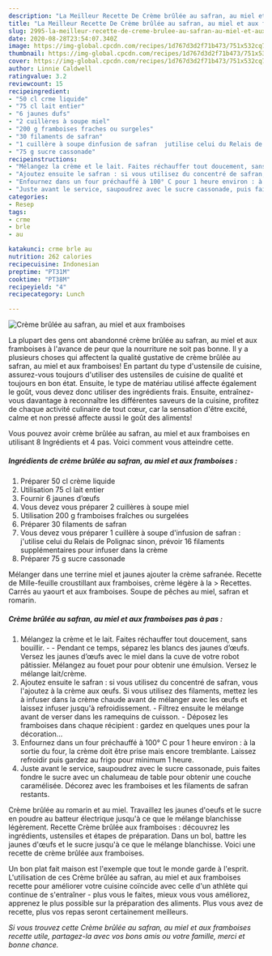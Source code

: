 ```yaml
---
description: "La Meilleur Recette De Crème brûlée au safran, au miel et aux framboises"
title: "La Meilleur Recette De Crème brûlée au safran, au miel et aux framboises"
slug: 2995-la-meilleur-recette-de-creme-brulee-au-safran-au-miel-et-aux-framboises
date: 2020-08-28T23:54:07.340Z
image: https://img-global.cpcdn.com/recipes/1d767d3d2f71b473/751x532cq70/creme-brulee-au-safran-au-miel-et-aux-framboises-photo-principale-de-la-recette.jpg
thumbnail: https://img-global.cpcdn.com/recipes/1d767d3d2f71b473/751x532cq70/creme-brulee-au-safran-au-miel-et-aux-framboises-photo-principale-de-la-recette.jpg
cover: https://img-global.cpcdn.com/recipes/1d767d3d2f71b473/751x532cq70/creme-brulee-au-safran-au-miel-et-aux-framboises-photo-principale-de-la-recette.jpg
author: Linnie Caldwell
ratingvalue: 3.2
reviewcount: 15
recipeingredient:
- "50 cl crme liquide"
- "75 cl lait entier"
- "6 jaunes dufs"
- "2 cuillères à soupe miel"
- "200 g framboises fraches ou surgeles"
- "30 filaments de safran"
- "1 cuillère à soupe dinfusion de safran  jutilise celui du Relais de Polignac sinon prvoir 16 filaments supplmentaires pour infuser dans la crme"
- "75 g sucre cassonade"
recipeinstructions:
- "Mélangez la crème et le lait. Faites réchauffer tout doucement, sans bouillir.  Pendant ce temps, séparez les blancs des jaunes d’œufs. Versez les jaunes d’œufs avec le miel dans la cuve de votre robot pâtissier. Mélangez au fouet pour pour obtenir une émulsion. Versez le mélange lait/crème."
- "Ajoutez ensuite le safran : si vous utilisez du concentré de safran, vous l&#39;ajoutez à la crème aux œufs. Si vous utilisez des filaments, mettez les à infuser dans la crème chaude avant de mélanger avec les œufs et laissez infuser jusqu&#39;à refroidissement. Filtrez ensuite le mélange avant de verser dans les ramequins de cuisson. Déposez les framboises dans chaque récipient : gardez en quelques unes pour la décoration..."
- "Enfournez dans un four préchauffé à 100° C pour 1 heure environ : à la sortie du four, la crème doit être prise mais encore tremblante. Laissez refroidir puis gardez au frigo pour minimum 1 heure."
- "Juste avant le service, saupoudrez avec le sucre cassonade, puis faites fondre le sucre avec un chalumeau de table pour obtenir une couche caramélisée. Décorez avec les framboises et les filaments de safran restants."
categories:
- Resep
tags:
- crme
- brle
- au

katakunci: crme brle au 
nutrition: 262 calories
recipecuisine: Indonesian
preptime: "PT31M"
cooktime: "PT38M"
recipeyield: "4"
recipecategory: Lunch

---
```



![Crème brûlée au safran, au miel et aux framboises](https://img-global.cpcdn.com/recipes/1d767d3d2f71b473/751x532cq70/creme-brulee-au-safran-au-miel-et-aux-framboises-photo-principale-de-la-recette.jpg)

La plupart des gens ont abandonné crème brûlée au safran, au miel et aux framboises à l'avance de peur que la nourriture ne soit pas bonne. Il y a plusieurs choses qui affectent la qualité gustative de crème brûlée au safran, au miel et aux framboises! En partant du type d'ustensile de cuisine, assurez-vous toujours d'utiliser des ustensiles de cuisine de qualité et toujours en bon état. Ensuite, le type de matériau utilisé affecte également le goût, vous devez donc utiliser des ingrédients frais. Ensuite, entraînez-vous davantage à reconnaître les différentes saveurs de la cuisine, profitez de chaque activité culinaire de tout cœur, car la sensation d'être excité, calme et non pressé affecte aussi le goût des aliments!

<!--inarticleads1-->

Vous pouvez avoir crème brûlée au safran, au miel et aux framboises en utilisant 8 Ingrédients et 4 pas. Voici comment vous atteindre cette.

##### Ingrédients de crème brûlée au safran, au miel et aux framboises :

1. Préparer 50 cl crème liquide
1. Utilisation 75 cl lait entier
1. Fournir 6 jaunes d’œufs
1. Vous devez vous préparer 2 cuillères à soupe miel
1. Utilisation 200 g framboises fraîches ou surgelées
1. Préparer 30 filaments de safran
1. Vous devez vous préparer 1 cuillère à soupe d&#39;infusion de safran : j&#39;utilise celui du Relais de Polignac sinon, prévoir 16 filaments supplémentaires pour infuser dans la crème
1. Préparer 75 g sucre cassonade


Mélanger dans une terrine miel et jaunes ajouter la crème safranée. Recette de Mille-feuille croustillant aux framboises, crème légère à la &gt; Recettes. Carrés au yaourt et aux framboises. Soupe de pêches au miel, safran et romarin. 

<!--inarticleads2-->

##### Crème brûlée au safran, au miel et aux framboises pas à pas :

1. Mélangez la crème et le lait. Faites réchauffer tout doucement, sans bouillir. -  - Pendant ce temps, séparez les blancs des jaunes d’œufs. Versez les jaunes d’œufs avec le miel dans la cuve de votre robot pâtissier. Mélangez au fouet pour pour obtenir une émulsion. Versez le mélange lait/crème.
1. Ajoutez ensuite le safran : si vous utilisez du concentré de safran, vous l&#39;ajoutez à la crème aux œufs. Si vous utilisez des filaments, mettez les à infuser dans la crème chaude avant de mélanger avec les œufs et laissez infuser jusqu&#39;à refroidissement. - Filtrez ensuite le mélange avant de verser dans les ramequins de cuisson. - Déposez les framboises dans chaque récipient : gardez en quelques unes pour la décoration...
1. Enfournez dans un four préchauffé à 100° C pour 1 heure environ : à la sortie du four, la crème doit être prise mais encore tremblante. Laissez refroidir puis gardez au frigo pour minimum 1 heure.
1. Juste avant le service, saupoudrez avec le sucre cassonade, puis faites fondre le sucre avec un chalumeau de table pour obtenir une couche caramélisée. Décorez avec les framboises et les filaments de safran restants.


Crème brûlée au romarin et au miel. Travaillez les jaunes d&#39;oeufs et le sucre en poudre au batteur électrique jusqu&#39;à ce que le mélange blanchisse légèrement. Recette Crème brûlée aux framboises : découvrez les ingrédients, ustensiles et étapes de préparation. Dans un bol, battre les jaunes d&#39;œufs et le sucre jusqu&#39;à ce que le mélange blanchisse. Voici une recette de crème brûlée aux framboises. 

<!--inarticleads1-->

<p>
Un bon plat fait maison est l'exemple que tout le monde garde à l'esprit. L'utilisation de ces Crème brûlée au safran, au miel et aux framboises recette pour améliorer votre cuisine coïncide avec celle d'un athlète qui continue de s'entraîner - plus vous le faites, mieux vous vous améliorez, apprenez le plus possible sur la préparation des aliments. Plus vous avez de recette, plus vos repas seront certainement meilleurs.
</p>

<p>
<i>Si vous trouvez cette Crème brûlée au safran, au miel et aux framboises recette utile, partagez-la avec vos bons amis ou votre famille, merci et bonne chance.</i>
</p>
